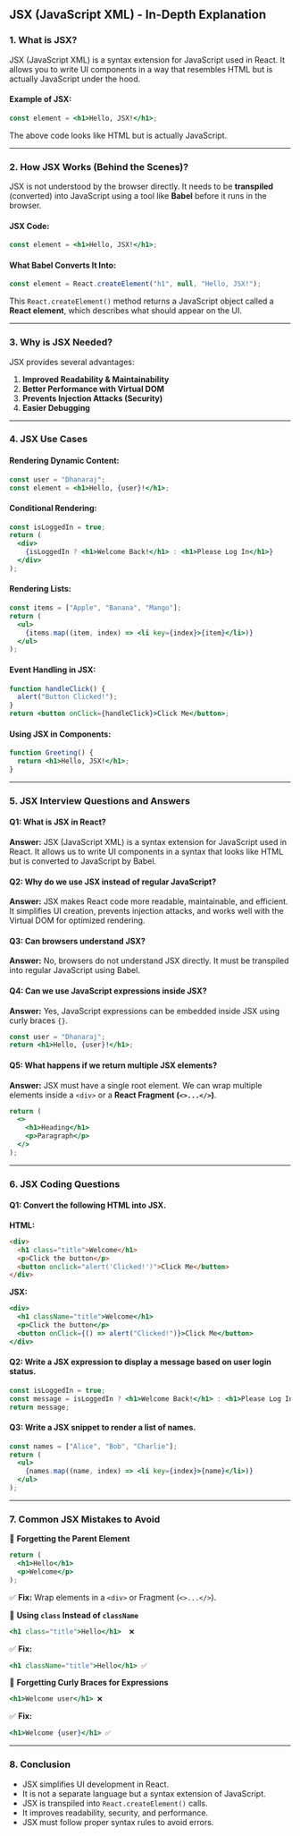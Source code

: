 ## JSX (JavaScript XML) - In-Depth Explanation  

### 1. What is JSX?
JSX (JavaScript XML) is a syntax extension for JavaScript used in React. It allows you to write UI components in a way that resembles HTML but is actually JavaScript under the hood.

#### Example of JSX:
```jsx
const element = <h1>Hello, JSX!</h1>;
```
The above code looks like HTML but is actually JavaScript.

---

### 2. How JSX Works (Behind the Scenes)?
JSX is not understood by the browser directly. It needs to be **transpiled** (converted) into JavaScript using a tool like **Babel** before it runs in the browser.

#### JSX Code:
```jsx
const element = <h1>Hello, JSX!</h1>;
```
#### What Babel Converts It Into:
```js
const element = React.createElement("h1", null, "Hello, JSX!");
```
This `React.createElement()` method returns a JavaScript object called a **React element**, which describes what should appear on the UI.

---

### 3. Why is JSX Needed?
JSX provides several advantages:
1. **Improved Readability & Maintainability**  
2. **Better Performance with Virtual DOM**  
3. **Prevents Injection Attacks (Security)**  
4. **Easier Debugging**  

---

### 4. JSX Use Cases
#### Rendering Dynamic Content:
```jsx
const user = "Dhanaraj";
const element = <h1>Hello, {user}!</h1>;
```

#### Conditional Rendering:
```jsx
const isLoggedIn = true;
return (
  <div>
    {isLoggedIn ? <h1>Welcome Back!</h1> : <h1>Please Log In</h1>}
  </div>
);
```

#### Rendering Lists:
```jsx
const items = ["Apple", "Banana", "Mango"];
return (
  <ul>
    {items.map((item, index) => <li key={index}>{item}</li>)}
  </ul>
);
```

#### Event Handling in JSX:
```jsx
function handleClick() {
  alert("Button Clicked!");
}
return <button onClick={handleClick}>Click Me</button>;
```

#### Using JSX in Components:
```jsx
function Greeting() {
  return <h1>Hello, JSX!</h1>;
}
```

---

### 5. JSX Interview Questions and Answers
#### Q1: What is JSX in React?
**Answer:** JSX (JavaScript XML) is a syntax extension for JavaScript used in React. It allows us to write UI components in a syntax that looks like HTML but is converted to JavaScript by Babel.

#### Q2: Why do we use JSX instead of regular JavaScript?
**Answer:** JSX makes React code more readable, maintainable, and efficient. It simplifies UI creation, prevents injection attacks, and works well with the Virtual DOM for optimized rendering.

#### Q3: Can browsers understand JSX?
**Answer:** No, browsers do not understand JSX directly. It must be transpiled into regular JavaScript using Babel.

#### Q4: Can we use JavaScript expressions inside JSX?
**Answer:** Yes, JavaScript expressions can be embedded inside JSX using curly braces `{}`.
```jsx
const user = "Dhanaraj";
return <h1>Hello, {user}!</h1>;
```

#### Q5: What happens if we return multiple JSX elements?
**Answer:** JSX must have a single root element. We can wrap multiple elements inside a `<div>` or a **React Fragment (`<>...</>`)**.
```jsx
return (
  <>
    <h1>Heading</h1>
    <p>Paragraph</p>
  </>
);
```

---

### 6. JSX Coding Questions
#### Q1: Convert the following HTML into JSX.
**HTML:**
```html
<div>
  <h1 class="title">Welcome</h1>
  <p>Click the button</p>
  <button onclick="alert('Clicked!')">Click Me</button>
</div>
```
**JSX:**
```jsx
<div>
  <h1 className="title">Welcome</h1>
  <p>Click the button</p>
  <button onClick={() => alert("Clicked!")}>Click Me</button>
</div>
```

#### Q2: Write a JSX expression to display a message based on user login status.
```jsx
const isLoggedIn = true;
const message = isLoggedIn ? <h1>Welcome Back!</h1> : <h1>Please Log In</h1>;
return message;
```

#### Q3: Write a JSX snippet to render a list of names.
```jsx
const names = ["Alice", "Bob", "Charlie"];
return (
  <ul>
    {names.map((name, index) => <li key={index}>{name}</li>)}
  </ul>
);
```

---

### 7. Common JSX Mistakes to Avoid
🚫 **Forgetting the Parent Element**
```jsx
return (
  <h1>Hello</h1>
  <p>Welcome</p>
); 
```
✅ **Fix:** Wrap elements in a `<div>` or Fragment (`<>...</>`).

🚫 **Using `class` Instead of `className`**
```jsx
<h1 class="title">Hello</h1>  ❌
```
✅ **Fix:**
```jsx
<h1 className="title">Hello</h1> ✅
```

🚫 **Forgetting Curly Braces for Expressions**
```jsx
<h1>Welcome user</h1> ❌
```
✅ **Fix:**
```jsx
<h1>Welcome {user}</h1> ✅
```

---

### 8. Conclusion
- JSX simplifies UI development in React.
- It is not a separate language but a syntax extension of JavaScript.
- JSX is transpiled into `React.createElement()` calls.
- It improves readability, security, and performance.
- JSX must follow proper syntax rules to avoid errors.
